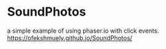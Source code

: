 ﻿# SoundPhotos
 a simple example of using phaser.io with click events.
 https://ofekshmuely.github.io/SoundPhotos/
